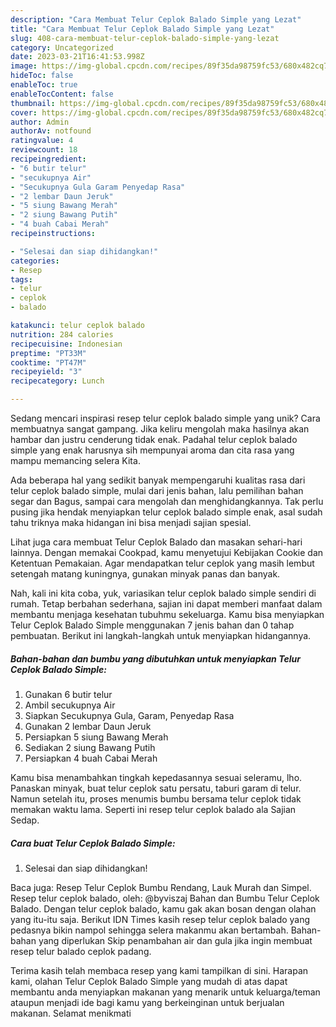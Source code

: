 ```yaml
---
description: "Cara Membuat Telur Ceplok Balado Simple yang Lezat"
title: "Cara Membuat Telur Ceplok Balado Simple yang Lezat"
slug: 408-cara-membuat-telur-ceplok-balado-simple-yang-lezat
category: Uncategorized
date: 2023-03-21T16:41:53.998Z
image: https://img-global.cpcdn.com/recipes/89f35da98759fc53/680x482cq70/telur-ceplok-balado-simple-foto-resep-utama.jpg
hideToc: false
enableToc: true
enableTocContent: false
thumbnail: https://img-global.cpcdn.com/recipes/89f35da98759fc53/680x482cq70/telur-ceplok-balado-simple-foto-resep-utama.jpg
cover: https://img-global.cpcdn.com/recipes/89f35da98759fc53/680x482cq70/telur-ceplok-balado-simple-foto-resep-utama.jpg
author: Admin
authorAv: notfound
ratingvalue: 4
reviewcount: 18
recipeingredient:
- "6 butir telur"
- "secukupnya Air"
- "Secukupnya Gula Garam Penyedap Rasa"
- "2 lembar Daun Jeruk"
- "5 siung Bawang Merah"
- "2 siung Bawang Putih"
- "4 buah Cabai Merah"
recipeinstructions:

- "Selesai dan siap dihidangkan!"
categories:
- Resep
tags:
- telur
- ceplok
- balado

katakunci: telur ceplok balado 
nutrition: 284 calories
recipecuisine: Indonesian
preptime: "PT33M"
cooktime: "PT47M"
recipeyield: "3"
recipecategory: Lunch

---
```





Sedang mencari inspirasi resep telur ceplok balado simple yang unik? Cara membuatnya sangat gampang. Jika keliru mengolah maka hasilnya akan hambar dan justru cenderung tidak enak. Padahal telur ceplok balado simple yang enak harusnya sih mempunyai aroma dan cita rasa yang mampu memancing selera Kita.





Ada beberapa hal yang sedikit banyak mempengaruhi kualitas rasa dari telur ceplok balado simple, mulai dari jenis bahan, lalu pemilihan bahan segar dan Bagus, sampai cara mengolah dan menghidangkannya. Tak perlu pusing jika hendak menyiapkan telur ceplok balado simple enak,      asal sudah tahu triknya maka hidangan ini bisa menjadi sajian spesial.














Lihat juga cara membuat Telur Ceplok Balado dan masakan sehari-hari lainnya. Dengan memakai Cookpad, kamu menyetujui Kebijakan Cookie dan Ketentuan Pemakaian. Agar mendapatkan telur ceplok yang masih lembut setengah matang kuningnya, gunakan minyak panas dan banyak.






Nah, kali ini kita coba, yuk, variasikan telur ceplok balado simple sendiri di rumah. Tetap berbahan sederhana, sajian ini dapat memberi manfaat dalam membantu menjaga kesehatan tubuhmu sekeluarga. Kamu bisa menyiapkan Telur Ceplok Balado Simple menggunakan 7 jenis bahan dan 0 tahap pembuatan. Berikut ini langkah-langkah untuk menyiapkan hidangannya.

<!--inarticleads1-->

##### Bahan-bahan dan bumbu yang dibutuhkan untuk menyiapkan Telur Ceplok Balado Simple:

1. Gunakan 6 butir telur
1. Ambil secukupnya Air
1. Siapkan Secukupnya Gula, Garam, Penyedap Rasa
1. Gunakan 2 lembar Daun Jeruk
1. Persiapkan 5 siung Bawang Merah
1. Sediakan 2 siung Bawang Putih
1. Persiapkan 4 buah Cabai Merah


Kamu bisa menambahkan tingkah kepedasannya sesuai seleramu, lho. Panaskan minyak, buat telur ceplok satu persatu, taburi garam di telur. Namun setelah itu, proses menumis bumbu bersama telur ceplok tidak memakan waktu lama. Seperti ini resep telur ceplok balado ala Sajian Sedap. 

<!--inarticleads2-->

##### Cara buat Telur Ceplok Balado Simple:


1. Selesai dan siap dihidangkan!

Baca juga: Resep Telur Ceplok Bumbu Rendang, Lauk Murah dan Simpel. Resep telur ceplok balado, oleh: @byviszaj Bahan dan Bumbu Telur Ceplok Balado. Dengan telur ceplok balado, kamu gak akan bosan dengan olahan yang itu-itu saja. Berikut IDN Times kasih resep telur ceplok balado yang pedasnya bikin nampol sehingga selera makanmu akan bertambah. Bahan-bahan yang diperlukan Skip penambahan air dan gula jika ingin membuat resep telur balado ceplok padang. 

Terima kasih telah membaca resep yang kami tampilkan di sini. Harapan kami, olahan Telur Ceplok Balado Simple yang mudah di atas dapat membantu anda menyiapkan makanan yang menarik untuk keluarga/teman ataupun menjadi ide bagi kamu yang berkeinginan untuk berjualan makanan. Selamat menikmati
